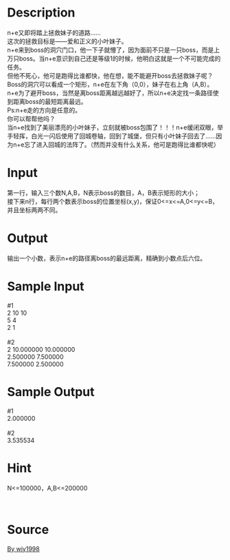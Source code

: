 
# Description

<div class="content"><div>n+e又即将踏上拯救妹子的道路……</div>
<div>这次的拯救目标是——爱和正义的小叶妹子。</div>
<div>n+e来到boss的洞穴门口，他一下子就懵了，因为面前不只是一只boss，而是上万只boss。当n+e意识到自己还是等级1的时候，他明白这就是一个不可能完成的任务。</div>
<div>但他不死心，他可是跑得比谁都快，他在想，能不能避开boss去拯救妹子呢？</div>
<div>Boss的洞穴可以看成一个矩形，n+e在左下角（0,0），妹子在右上角（A,B）。n+e为了避开boss，当然是离boss距离越远越好了，所以n+e决定找一条路径使到距离boss的最短距离最远。</div>
<div>Ps:n+e走的方向是任意的。</div>
<div>你可以帮帮他吗？</div>
<div>当n+e找到了美丽漂亮的小叶妹子，立刻就被boss包围了！！！n+e缓闭双眼，举手轻挥，白光一闪后使用了回城卷轴，回到了城堡，但只有小叶妹子回去了……因为n+e忘了进入回城的法阵了。（然而并没有什么关系，他可是跑得比谁都快呢）</div>
<p></p></div>

# Input

<div class="content"><div>第一行，输入三个数N,A,B，N表示boss的数目，A，B表示矩形的大小；</div>
<div>接下来n行，每行两个数表示boss的位置坐标(x,y)，保证0&lt;=x&lt;=A,0&lt;=y&lt;=B，并且坐标两两不同。</div>
<p></p></div>

# Output

<div class="content"><div>输出一个小数，表示n+e的路径离boss的最远距离，精确到小数点后六位。</div>
<p></p></div>

# Sample Input

<div class="content"><span class="sampledata">#1<br/>
2 10 10<br/>
5 4<br/>
2 1<br/>
<br/>
#2<br/>
2 10.000000 10.000000<br/>
2.500000 7.500000<br/>
7.500000 2.500000</span></div>

# Sample Output

<div class="content"><span class="sampledata">#1<br/>
2.000000<br/>
<br/>
#2<br/>
3.535534<br/>
</span></div>

# Hint

<div class="content"><p></p><p>N&lt;=100000，A,B&lt;=200000</p><br/>
<p></p><p></p></div>

# Source

<div class="content"><p><a href="problemset.php?search=By wjy1998">By wjy1998</a></p></div>

